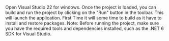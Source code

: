 Open Visual Studio 22 for windows. Once the project is loaded, you can build and run the project by clicking on the "Run" button in the toolbar.
This will launch the application.
First Time it will some time to build as it have to install and restore packages. 
Note: Before running the  project, make sure you have the required tools and dependencies installed, such as the .NET 6 SDK  for Visual Studio.
